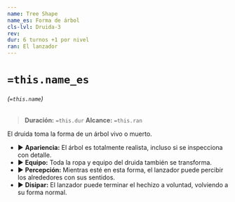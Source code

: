 ```yaml
---
name: Tree Shape
name_es: Forma de árbol
cls-lvl: Druida-3
rev: 
dur: 6 turnos +1 por nivel
ran: El lanzador
---
```

# `=this.name_es`
###### (`=this.name`)

>**Duración:** `=this.dur`
>**Alcance:** `=this.ran`

El druida toma la forma de un árbol vivo o muerto. 
- ▶ **Apariencia:** El árbol es totalmente realista, incluso si se inspecciona con detalle. 
- ▶ **Equipo:** Toda la ropa y equipo del druida también se transforma. 
- ▶ **Percepción:** Mientras esté en esta forma, el lanzador puede percibir los alrededores con sus sentidos.
- ▶ **Disipar:** El lanzador puede terminar el hechizo a voluntad, volviendo a su forma normal.
